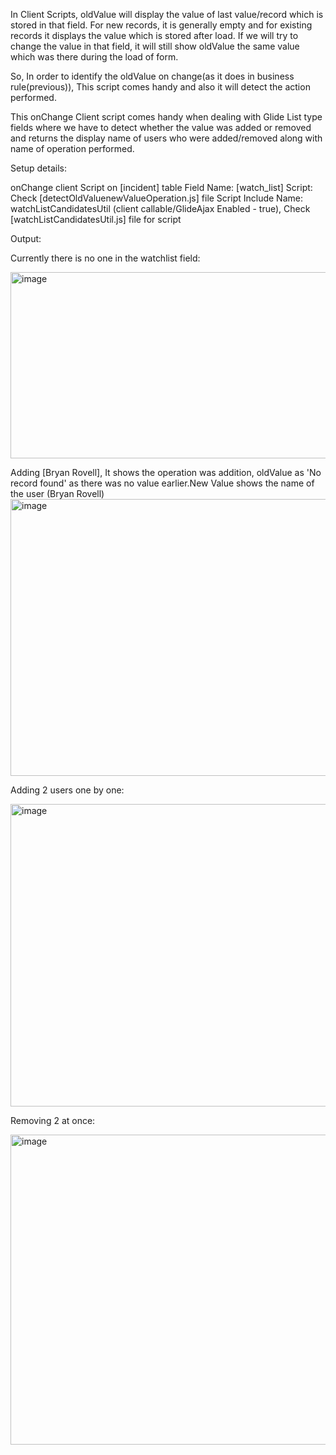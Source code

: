 In Client Scripts, oldValue will display the value of last value/record which is stored in that field. 
For new records, it is generally empty and for existing records it displays the value which is stored after load.
If we will try to change the value in that field, it will still show oldValue the same value which was there during the load of form.

So, In order to identify the oldValue on change(as it does in business rule(previous)), This script comes handy and also it will
detect the action performed.


This onChange Client script comes handy when dealing with Glide List type fields where we have to detect whether the value was added or removed and returns the display name of users who were added/removed along with name of operation performed.

Setup details:

onChange client Script on [incident] table
Field Name: [watch_list]
Script: Check [detectOldValuenewValueOperation.js] file
Script Include Name: watchListCandidatesUtil (client callable/GlideAjax Enabled - true), Check [watchListCandidatesUtil.js] file for script



Output:

Currently there is no one in the watchlist field:

<img width="873" height="298" alt="image" src="https://github.com/user-attachments/assets/a46ca53a-f031-4bf9-9f85-2056c408b66b" />


Adding [Bryan Rovell], It shows the operation was addition, oldValue as 'No record found' as there was no value earlier.New Value shows the name of the user (Bryan Rovell)
<img width="870" height="443" alt="image" src="https://github.com/user-attachments/assets/484284b6-846e-424c-b9c8-a53278f48c72" />


Adding 2 users one by one:

<img width="987" height="484" alt="image" src="https://github.com/user-attachments/assets/35dfe96a-c932-4f95-9c8e-bdb48b1c7b5f" />


Removing 2 at once:

<img width="879" height="496" alt="image" src="https://github.com/user-attachments/assets/c83d4e01-f150-44cb-9078-9841072ec949" />


